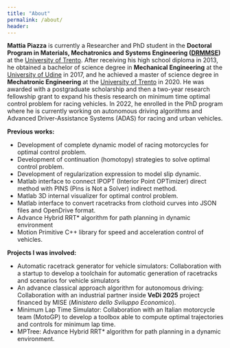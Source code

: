 ```yaml
---
title: "About"
permalink: /about/
header:
---
```


**Mattia Piazza** is currently a Researcher and PhD student in the **Doctoral Program in Materials, Mechatronics and Systems Engineering ([DRMMSE](https://www.unitn.it/drmmse))** at the [University of Trento](https://webapps.unitn.it/du/it/Persona/PER0221571/Didattica).
After receiving his high school diploma in 2013, he obtained a bachelor of science degree in **Mechanical Engineering** at the [University of Udine](https://www.uniud.it/it) in 2017, and he achieved a master of science degree in **Mechatronic Engineering** at the [University of Trento](https://www.unitn.it/it) in 2020. He was awarded with a postgraduate scholarship and then a two-year research fellowship grant to expand his thesis research on minimum time optimal control problem for racing vehicles. In 2022, he enrolled in the PhD program where he is currently working on autonomous driving algorithms and Advanced Driver-Assistance Systems (ADAS) for racing and urban vehicles.


**Previous works:**

- Development of complete dynamic model of racing motorcycles for optimal control problem.
- Development of continuation (homotopy) strategies to solve optimal control problem.
- Development of regularization expression to model slip dynamic.
- Matlab interface to connect IPOPT (Interior Point OPTimizer) direct method with PINS (Pins is Not a Solver) indirect method.
- Matlab 3D internal visualizer for optimal control problem.
- Matlab interface to convert racetracks from clothoid curves into JSON files and OpenDrive format.
- Advance Hybrid RRT* algorithm for path planning in dynamic environment
- Motion Primitive C++ library for speed and acceleration control of vehicles.

**Projects I was involved:**

<!-- - Automatic racetrack generator for vehicle simulators | Collaboration with [AnteMotion](https://antemotion.com/) to develop a tool chain for automatic generation of racetracks and scenarios for vehicle simulators
- **VeDi 2025** | Collaboration with CRF (*Centro Ricerche Fiat*) part of **STELLANTIS GROUP** inside **VeDi 2025** project financed by MISE (*Ministero dello Sviluppo Economico*).
- Minimum Lap Time Simulator | Collaboration with **Aprilia Racing** to develop a toolbox to compute optimal trajectories and control for minimum lap time. -->

- Automatic racetrack generator for vehicle simulators: Collaboration with a startup to develop a toolchain for automatic generation of racetracks and scenarios for vehicle simulators
- An advance classical approach algorithm for autonomous driving: Collaboration with an industrial partner inside **VeDi 2025** project financed by MISE (*Ministero dello Sviluppo Economico*).
- Minimum Lap Time Simulator: Collaboration with an Italian motorcycle team (MotoGP) to develop a toolbox able to compute optimal trajectories and controls for minimum lap time.
- MPTree: Advance Hybrid RRT* algorithm for path planning in a dynamic environment.